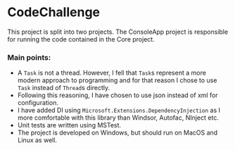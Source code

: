 # CodeChallenge

This project is split into two projects. The ConsoleApp project is responsible for running the code contained in the Core project.

### Main points: 
- A `Task` is not a thread. However, I fell that `Task`s represent a more modern approach to programming and for that reason I chose to use `Task` instead of `Thread`s directly.
- Following this reasoning, I have chosen to use json instead of xml for configuration.
- I have added DI using `Microsoft.Extensions.DependencyInjection` as I more comfortable with this library than Windsor, Autofac, NInject etc.
- Unit tests are written using MSTest.
- The project is developed on Windows, but should run on MacOS and Linux as well.
